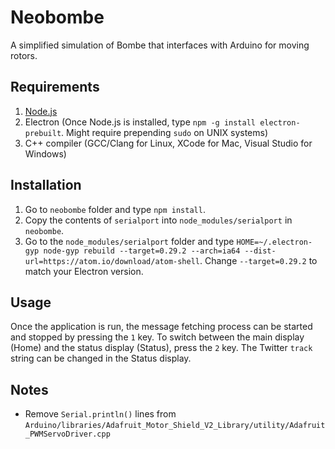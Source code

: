 Neobombe
========
A simplified simulation of Bombe that interfaces with Arduino for moving rotors.

Requirements
------------
1. [Node.js](https://nodejs.org/)
2. Electron (Once Node.js is installed, type `npm -g install electron-prebuilt`. Might require prepending `sudo` on UNIX systems)
3. C++ compiler (GCC/Clang for Linux, XCode for Mac, Visual Studio for Windows)

Installation
------------
1. Go to `neobombe` folder and type `npm install`.
2. Copy the contents of `serialport` into `node_modules/serialport` in `neobombe`.
3. Go to the `node_modules/serialport` folder and type `HOME=~/.electron-gyp node-gyp rebuild --target=0.29.2 --arch=ia64 --dist-url=https://atom.io/download/atom-shell`. Change `--target=0.29.2` to match your Electron version.

Usage
-----
Once the application is run, the message fetching process can be started and stopped by pressing the `1` key. To switch between the main display (Home) and the status display (Status), press the `2` key. The Twitter `track` string can be changed in the Status display.

Notes
-----
* Remove `Serial.println()` lines from `Arduino/libraries/Adafruit_Motor_Shield_V2_Library/utility/Adafruit_PWMServoDriver.cpp`
